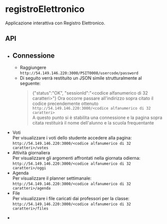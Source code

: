 # registroElettronico
Applicazione interattiva con Registro Elettronico.

## API

* ## Connessione
  * Raggiungere `http://54.149.146.220:3000/PSIT0008/usercode/password`
  * Di seguito verrà restituito un JSON simile strutturalmente al seguente:<br />
    > {"status":"OK", "sessionId":"<codice alfanumerico di 32 caratteri>"}
    Ora occorre passare all'indirizzo sopra citato il codice precendemente ottenuto<br />
    `http://54.149.146.220:3000/<codice alfanumerico di 32 caratteri>`<br />
    A questo punto si è stabilita una connessione e la pagina sopra citata restituirà il nome dell'alunno e la scuola frequentante
* Voti<br />
  Per visualizzare i voti dello studente accedere alla pagina:<br />
  `http://54.149.146.220:3000/<codice alfanumerico di 32 caratteri>/votes`
* Attività giornaliera<br />
	Per visualizzare gli argomenti affrontati nella giornata odierna:<br />
  `http://54.149.146.220:3000/<codice alfanumerico di 32 caratteri>/oggi`
* Agenda<br />
  Per visualizzare il planner settimanale:<br />
  `http://54.149.146.220:3000/<codice alfanumerico di 32 caratteri>/agenda`
* File<br />
  Per visualizzare i file caricati dai professori per la classe:<br />
  `http://54.149.146.220:3000/<codice alfanumerico di 32 caratteri>/files`
- 
